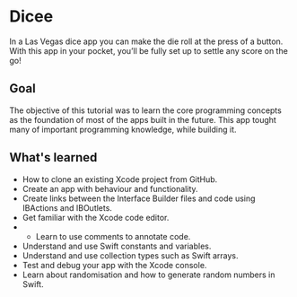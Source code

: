 

# Dicee

In a Las Vegas dice app you can make the die roll at the press of a button. With this app in your pocket, you’ll be fully set up to settle any score on the go!

## Goal

The objective of this tutorial was to learn the core programming concepts as the foundation of most of the apps built in the future. This app tought many of important programming knowledge, while building it.


## What's learned

* How to clone an existing Xcode project from GitHub.
* Create an app with behaviour and functionality.
* Create links between the Interface Builder files and code using IBActions and IBOutlets.
* Get familiar with the Xcode code editor.
* * Learn to use comments to annotate code.
* Understand and use Swift constants and variables.
* Understand and use collection types such as Swift arrays.
* Test and debug your app with the Xcode console.
* Learn about randomisation and how to generate random numbers in Swift.


